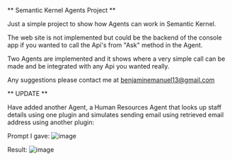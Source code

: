 ** Semantic Kernel Agents Project **

Just a simple project to show how Agents can work in Semantic Kernel.

The web site is not implemented but could be the backend of the console app if you wanted to call the Api's from "Ask" method in the Agent.

Two Agents are implemented and it shows where a very simple call can be made and be integrated with any Api you wanted really.

Any suggestions please contact me at benjaminemanuel13@gmail.com

** UPDATE **

Have added another Agent, a Human Resources Agent that looks up staff details using one plugin and simulates sending email using retrieved email address using another plugin:


Prompt I gave: 
![image](https://github.com/user-attachments/assets/fa47e787-4a85-4526-8ed2-b2d7d07dcaaa)


Result: 
![image](https://github.com/user-attachments/assets/f7961992-b428-4022-a1c4-17133fae92ee) 
